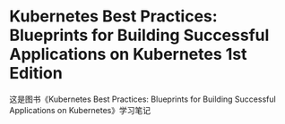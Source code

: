# Kubernetes Best Practices: Blueprints for Building Successful Applications on Kubernetes 1st Edition
这是图书《Kubernetes Best Practices: Blueprints for Building Successful Applications on Kubernetes》学习笔记
